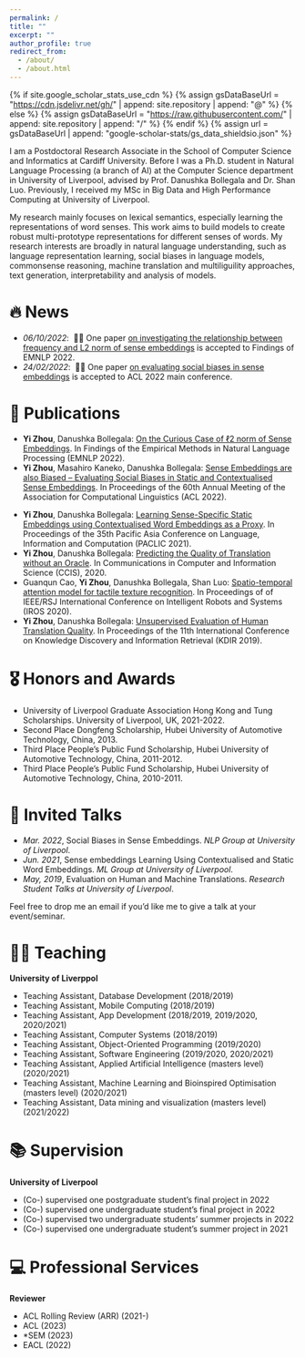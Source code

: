 ```yaml
---
permalink: /
title: ""
excerpt: ""
author_profile: true
redirect_from: 
  - /about/
  - /about.html
---
```


{% if site.google_scholar_stats_use_cdn %}
{% assign gsDataBaseUrl = "https://cdn.jsdelivr.net/gh/" | append: site.repository | append: "@" %}
{% else %}
{% assign gsDataBaseUrl = "https://raw.githubusercontent.com/" | append: site.repository | append: "/" %}
{% endif %}
{% assign url = gsDataBaseUrl | append: "google-scholar-stats/gs_data_shieldsio.json" %}

<span class='anchor' id='about-me'></span>

I am a Postdoctoral Research Associate in the School of Computer Science and Informatics at Cardiff University. Before I was a Ph.D. student in Natural Language Processing (a branch of AI) at the Computer Science department in University of Liverpool, advised by Prof. Danushka Bollegala and Dr. Shan Luo. Previously, I received my MSc in Big Data and High Performance Computing at University of Liverpool.

My research mainly focuses on lexical semantics, especially learning the representations of word senses. This work aims to build models to create robust multi-prototype representations for different senses of words. My research interests are broadly in natural language understanding, such as language representation learning, social biases in language models, commonsense reasoning, machine translation and multiliguility approaches, text generation, interpretability and analysis of models.


# 🔥 News
- *06/10/2022*: &nbsp;🎉🎉 One paper [on investigating the relationship between frequency and L2 norm of sense embeddings](https://arxiv.org/abs/2210.14815) is accepted to Findings of EMNLP 2022. 
- *24/02/2022*: &nbsp;🎉🎉 One paper [on evaluating social biases in sense embeddings](https://aclanthology.org/2022.acl-long.135/) is accepted to ACL 2022 main conference. 
<!-- - *2022.02*: &nbsp;🎉🎉 Lorem ipsum dolor sit amet, consectetur adipiscing elit. Vivamus ornare aliquet ipsum, ac tempus justo dapibus sit amet.  -->

# 📝 Publications 

<!-- <div class='paper-box'><div class='paper-box-image'><div><div class="badge">CVPR 2016</div><img src='images/500x300.png' alt="sym" width="100%"></div></div>
<div class='paper-box-text' markdown="1"> -->
- **Yi Zhou**, Danushka Bollegala: [On the Curious Case of ℓ2 norm of Sense Embeddings](https://arxiv.org/abs/2210.14815). In Findings of the Empirical Methods in Natural Language Processing (EMNLP 2022).
- **Yi Zhou**, Masahiro Kaneko, Danushka Bollegala: [Sense Embeddings are also Biased – Evaluating Social Biases in Static and Contextualised Sense Embeddings](https://aclanthology.org/2022.acl-long.135/). In Proceedings of the 60th Annual Meeting of the Association for Computational Linguistics (ACL 2022).

<!-- [**Project**](https://scholar.google.com/citations?view_op=view_citation&hl=zh-CN&user=DhtAFkwAAAAJ&citation_for_view=DhtAFkwAAAAJ:ALROH1vI_8AC) <strong><span class='show_paper_citations' data='DhtAFkwAAAAJ:ALROH1vI_8AC'></span></strong>
- Lorem ipsum dolor sit amet, consectetur adipiscing elit. Vivamus ornare aliquet ipsum, ac tempus justo dapibus sit amet. 
</div>
</div> -->

- **Yi Zhou**, Danushka Bollegala: [Learning Sense-Specific Static Embeddings using Contextualised Word Embeddings as a Proxy](https://aclanthology.org/2021.paclic-1.52.pdf). In Proceedings of the 35th Pacific Asia Conference on Language, Information and Computation (PACLIC 2021).
- **Yi Zhou**, Danushka Bollegala: [Predicting the Quality of Translation without an Oracle](https://link.springer.com/chapter/10.1007/978-3-030-66196-0_1). In Communications in Computer and Information Science (CCIS), 2020.
- Guanqun Cao, **Yi Zhou**, Danushka Bollegala, Shan Luo: [Spatio-temporal attention model for tactile texture recognition](https://arxiv.org/abs/2008.04442). In Proceedings of of IEEE/RSJ International Conference on Intelligent Robots and Systems (IROS 2020).
- **Yi Zhou**, Danushka Bollegala: [Unsupervised Evaluation of Human Translation Quality](https://www.researchgate.net/publication/336226160_Unsupervised_Evaluation_of_Human_Translation_Quality). In Proceedings of the 11th International Conference on Knowledge Discovery and Information Retrieval (KDIR 2019).

# 🎖 Honors and Awards
- University of Liverpool Graduate Association Hong Kong and Tung Scholarships. University of Liverpool, UK, 2021-2022. 
- Second Place Dongfeng Scholarship, Hubei University of Automotive Technology, China, 2013.
- Third Place People’s Public Fund Scholarship, Hubei University of Automotive Technology, China, 2011-2012.
- Third Place People’s Public Fund Scholarship, Hubei University of Automotive Technology, China, 2010-2011. 

<!-- # 🎓 Educations
- *Dec. 2018 - present*, PhD student in Computer Science (Natural Language Porcessing), University of Liverpool, UK. 
- *Sep. 2017 - Dec. 2018*, MSc in Big Data & High-Performance Computing, University of Liverpool, UK (awarded with distinction). 
<!-- - *Sep. 2009 - Jun. 2013*, Bachelor in Information Management & Information System, Hubei University of Automotive Technology, China (awarded with average score 81.6%). --> 

# 💬 Invited Talks
- *Mar. 2022*, Social Biases in Sense Embeddings. *NLP Group at University of Liverpool*.
- *Jun. 2021*, Sense embeddings Learning Using Contextualised and Static Word Embeddings. *ML Group at University of Liverpool*.
- *May, 2019*, Evaluation on Human and Machine Translations. *Research Student Talks at University of Liverpool*.

Feel free to drop me an email if you’d like me to give a talk at your event/seminar. 

<!-- - *2021.03*, Lorem ipsum dolor sit amet, consectetur adipiscing elit. Vivamus ornare aliquet ipsum, ac tempus justo dapibus sit amet.  \| [\[video\]](https://github.com/) -->

# 👩‍🏫 Teaching  
**University of Liverppol**
- Teaching Assistant, Database Development (2018/2019)
- Teaching Assistant, Mobile Computing (2018/2019)
- Teaching Assistant, App Development (2018/2019, 2019/2020, 2020/2021)
- Teaching Assistant, Computer Systems (2018/2019)
- Teaching Assistant, Object-Oriented Programming (2019/2020)
- Teaching Assistant, Software Engineering (2019/2020, 2020/2021)
- Teaching Assistant, Applied Artificial Intelligence (masters level) (2020/2021)
- Teaching Assistant, Machine Learning and Bioinspired Optimisation (masters level) (2020/2021)
- Teaching Assistant, Data mining and visualization (masters level) (2021/2022)

# 📚 Supervision  
**University of Liverpool**
- (Co-) supervised one postgraduate student’s final project in 2022
- (Co-) supervised one undergraduate student’s final project in 2022
- (Co-) supervised two undergraduate students’ summer projects in 2022
- (Co-) supervised one undergraduate student’s summer project in 2021
 
# 💻 Professional Services
**Reviewer**
- ACL Rolling Review (ARR) (2021-)
- ACL (2023)
- *SEM (2023)
- EACL (2022)
